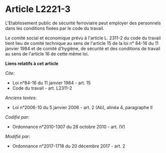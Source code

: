 # Article L2221-3

L'Etablissement public de sécurité ferroviaire peut employer des personnels dans les conditions fixées par le code du
travail.

Le comité social et économique prévu à l'article L. 2311-2 du code du travail tient lieu de comité technique au sens de
l'article 15 de la loi n° 84-16 du 11 janvier 1984 et de comité d'hygiène, de sécurité et des conditions de travail au sens
de l'article 16 de cette même loi.

**Liens relatifs à cet article**

_Cite_:

  - Loi n°84-16 du 11 janvier 1984 - art. 15
  - Code du travail - art. L2311-2

_Anciens textes_:

  - Loi n°2006-10 du 5 janvier 2006 - art. 2 (Ab), alinéa 4, paragraphe II

_Codifié par_:

  - Ordonnance n°2010-1307 du 28 octobre 2010 - art. (V)

_Modifié par_:

  - Ordonnance n°2017-1718 du 20 décembre 2017 - art. 2
